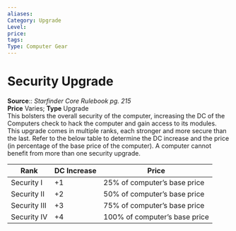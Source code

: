 ```yaml
---
aliases: 
Category: Upgrade
Level: 
price:  
tags: 
Type: Computer Gear
---
```


# Security Upgrade

**Source**:: _Starfinder Core Rulebook pg. 215_  
**Price** Varies; **Type** Upgrade  
This bolsters the overall security of the computer, increasing the DC of the Computers check to hack the computer and gain access to its modules. This upgrade comes in multiple ranks, each stronger and more secure than the last. Refer to the below table to determine the DC increase and the price (in percentage of the base price of the computer). A computer cannot benefit from more than one security upgrade.

| Rank         | DC Increase | Price                         |
|--------------|-------------|-------------------------------|
| Security I   | +1          | 25% of computer’s base price  |
| Security II  | +2          | 50% of computer’s base price  |
| Security III | +3          | 75% of computer’s base price  |
| Security IV  | +4          | 100% of computer’s base price |
